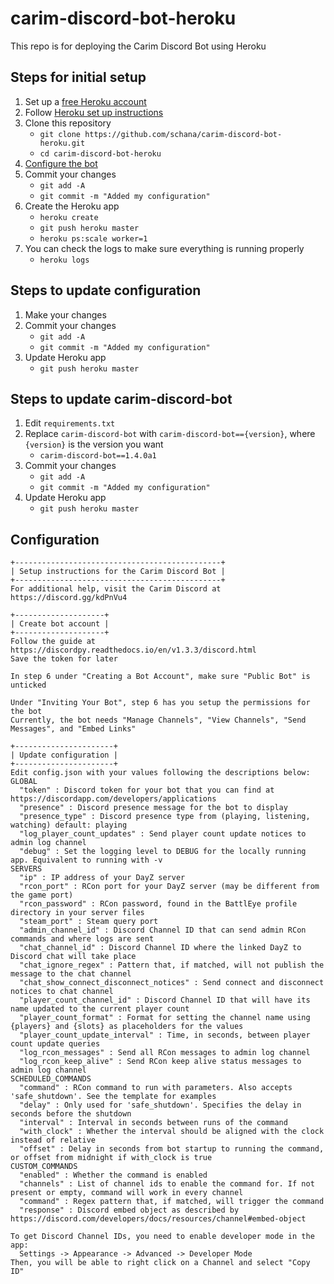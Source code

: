 # carim-discord-bot-heroku

This repo is for deploying the Carim Discord Bot using Heroku

## Steps for initial setup

1. Set up a [free Heroku account](https://signup.heroku.com/signup/dc)
1. Follow [Heroku set up instructions](https://devcenter.heroku.com/articles/getting-started-with-python#set-up)
1. Clone this repository
   + `git clone https://github.com/schana/carim-discord-bot-heroku.git`
   + `cd carim-discord-bot-heroku`
1. [Configure the bot](#Configuration)
1. Commit your changes
   + `git add -A`
   + `git commit -m "Added my configuration"`
1. Create the Heroku app
   + `heroku create`
   + `git push heroku master`
   + `heroku ps:scale worker=1`
1. You can check the logs to make sure everything is running properly
   + `heroku logs`

## Steps to update configuration

1. Make your changes
1. Commit your changes
   + `git add -A`
   + `git commit -m "Added my configuration"`
1. Update Heroku app
   + `git push heroku master`
   
## Steps to update carim-discord-bot

1. Edit `requirements.txt`
1. Replace `carim-discord-bot` with `carim-discord-bot=={version}`, where `{version}` is the version you want
   + `carim-discord-bot==1.4.0a1`
1. Commit your changes
   + `git add -A`
   + `git commit -m "Added my configuration"`
1. Update Heroku app
   + `git push heroku master`

## Configuration

```text
+----------------------------------------------+
| Setup instructions for the Carim Discord Bot |
+----------------------------------------------+
For additional help, visit the Carim Discord at https://discord.gg/kdPnVu4

+--------------------+
| Create bot account |
+--------------------+
Follow the guide at https://discordpy.readthedocs.io/en/v1.3.3/discord.html
Save the token for later

In step 6 under "Creating a Bot Account", make sure "Public Bot" is unticked

Under "Inviting Your Bot", step 6 has you setup the permissions for the bot
Currently, the bot needs "Manage Channels", "View Channels", "Send Messages", and "Embed Links"

+----------------------+
| Update configuration |
+----------------------+
Edit config.json with your values following the descriptions below:
GLOBAL
  "token" : Discord token for your bot that you can find at https://discordapp.com/developers/applications
  "presence" : Discord presence message for the bot to display
  "presence_type" : Discord presence type from (playing, listening, watching) default: playing
  "log_player_count_updates" : Send player count update notices to admin log channel
  "debug" : Set the logging level to DEBUG for the locally running app. Equivalent to running with -v
SERVERS
  "ip" : IP address of your DayZ server
  "rcon_port" : RCon port for your DayZ server (may be different from the game port)
  "rcon_password" : RCon password, found in the BattlEye profile directory in your server files
  "steam_port" : Steam query port
  "admin_channel_id" : Discord Channel ID that can send admin RCon commands and where logs are sent
  "chat_channel_id" : Discord Channel ID where the linked DayZ to Discord chat will take place
  "chat_ignore_regex" : Pattern that, if matched, will not publish the message to the chat channel
  "chat_show_connect_disconnect_notices" : Send connect and disconnect notices to chat channel
  "player_count_channel_id" : Discord Channel ID that will have its name updated to the current player count
  "player_count_format" : Format for setting the channel name using {players} and {slots} as placeholders for the values
  "player_count_update_interval" : Time, in seconds, between player count update queries
  "log_rcon_messages" : Send all RCon messages to admin log channel
  "log_rcon_keep_alive" : Send RCon keep alive status messages to admin log channel
SCHEDULED_COMMANDS
  "command" : RCon command to run with parameters. Also accepts 'safe_shutdown'. See the template for examples
  "delay" : Only used for 'safe_shutdown'. Specifies the delay in seconds before the shutdown
  "interval" : Interval in seconds between runs of the command
  "with_clock" : Whether the interval should be aligned with the clock instead of relative
  "offset" : Delay in seconds from bot startup to running the command, or offset from midnight if with_clock is true
CUSTOM_COMMANDS
  "enabled" : Whether the command is enabled
  "channels" : List of channel ids to enable the command for. If not present or empty, command will work in every channel
  "command" : Regex pattern that, if matched, will trigger the command
  "response" : Discord embed object as described by https://discord.com/developers/docs/resources/channel#embed-object

To get Discord Channel IDs, you need to enable developer mode in the app:
  Settings -> Appearance -> Advanced -> Developer Mode
Then, you will be able to right click on a Channel and select "Copy ID"
```
